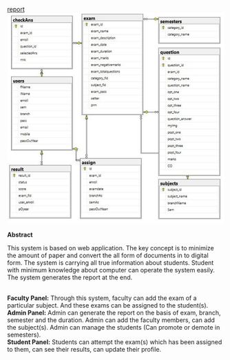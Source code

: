 [report](https://github.com/0xLighty/BE-Project/blob/main/Project%20Report.pdf)
<img src="https://github.com/0xLighty/BE-Project/blob/main/images/entity%20relationship%20diagram.jpg" alt = "Entity Relationship Diagram">

<b>Abstract</b>

<p>This system is based on web application. The key concept is to minimize the amount of paper and convert the all form of documents in to digital form. The system is carrying all true information about students. Student with minimum knowledge about computer can operate the system easily. The system generates the report at the end.</p>
<br>
<b>Faculty Panel:</b> Through this system, faculty can add the exam of a particular subject. And these exams can be assigned to the student(s).
<br><b>Admin Panel:</b> Admin can generate the report on the basis of exam, branch, semester and the duration. Admin can add the faculty members, can add the subject(s). Admin can manage the students (Can promote or demote in semesters). 
<br><b>Student Panel:</b> Students can attempt the exam(s) which has been assigned to them, can see their results, can update their profile.
